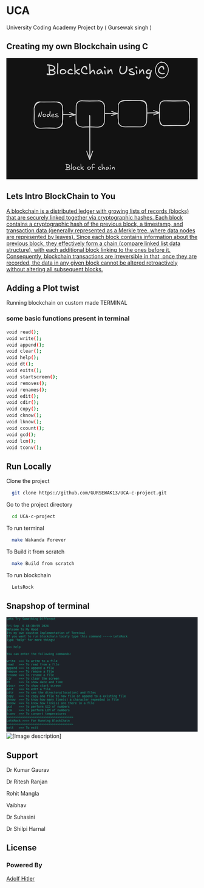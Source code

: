 
# UCA

University  Coding Academy Project by ( Gursewak singh )

## Creating my own Blockchain using C

![[Image description]](./Images/Screenshot_20240822_202709.png)

## Lets Intro BlockChain to You

 [A blockchain is a distributed ledger with growing lists of records (blocks) that are securely linked together via cryptographic hashes. Each block contains a cryptographic hash of the previous block, a timestamp, and transaction data (generally represented as a Merkle tree, where data nodes are represented by leaves). Since each block contains information about the previous block, they effectively form a chain (compare linked list data structure), with each additional block linking to the ones before it. Consequently, blockchain transactions are irreversible in that, once they are recorded, the data in any given block cannot be altered retroactively without altering all subsequent blocks.](https://awesomeopensource.com/project/elangosundar/awesome-README-templates)


## Adding a Plot twist
Running blockchain on custom made TERMINAL 
### some basic functions present in terminal
```bash
void read();
void write();
void append();
void clear();
void help();
void dt();
void exits();
void startscreen();
void removes();
void renames();
void edit();
void cdir();
void copy();
void cknow();
void lknow();
void ccount();
void gcd();
void lcm();
void tconv();
```

## Run Locally

Clone the project

```bash
  git clone https://github.com/GURSEWAK13/UCA-c-project.git
```

Go to the project directory

```bash
  cd UCA-c-project
```

To run terminal

```bash
  make Wakanda Forever
```
To Build it from scratch
```bash
  make Build from scratch
```

To run blockchain 

```bash
  LetsRock
```

## Snapshop of terminal
![[Image description]](./Images/image.png)
![[Image description]](https://imgs.search.brave.com/8d2vx2dPhYq_KaGwgwe4iFDcY8sgO8L9Sjb3UEtvvlE/rs:fit:860:0:0:0/g:ce/aHR0cHM6Ly93d3cu/Y2hpdGthcmEuZWR1/LmluL3dwLWNvbnRl/bnQvdGhlbWVzL2No/aXRrYXJhL2ltYWdl/cy9DVV9sb2dvLWZv/b3Rlci5wbmc)

## Support

Dr Kumar Gaurav

Dr Ritesh Ranjan

Rohit Mangla

Vaibhav

Dr Suhasini

Dr Shilpi Harnal



## License
### Powered By

[Adolf Hitler](https://en.wikipedia.org/wiki/Adolf_Hitler)